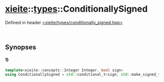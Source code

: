 # [xieite](../../xieite.md)\:\:[types](../../types.md)\:\:ConditionallySigned
Defined in header [<xieite/types/conditionally_signed.hpp>](../../../include/xieite/types/conditionally_signed.hpp)

&nbsp;

## Synopses
#### 1)
```cpp
template<xieite::concepts::Integer Integer, bool sign>
using ConditionallySigned = std::conditional_t<sign, std::make_signed_t<Integer>, std::make_unsigned_t<Integer>>;
```
